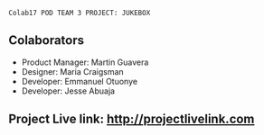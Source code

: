 `Colab17 POD TEAM 3 PROJECT: JUKEBOX `

## Colaborators

- Product Manager: Martin Guavera
- Designer: Maria Craigsman
- Developer: Emmanuel Otuonye
- Developer: Jesse Abuaja

## Project Live link: http://projectlivelink.com
